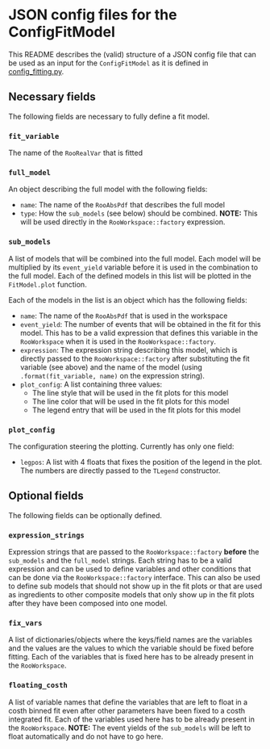 # JSON config files for the ConfigFitModel
This README describes the (valid) structure of a JSON config file that can be
used as an input for the `ConfigFitModel` as it is defined in
[config_fitting.py](/python/utils/config_fitting.py).

## Necessary fields

The following fields are necessary to fully define a fit model.

### `fit_variable`
The name of the `RooRealVar` that is fitted

### `full_model`
An object describing the full model with the following fields:
- `name`: The name of the `RooAbsPdf` that describes the full model
- `type`: How the `sub_models` (see below) should be combined. **NOTE:** This will
be used directly in the `RooWorkspace::factory` expression.

### `sub_models`
A list of models that will be combined into the full model. Each model will be
multiplied by its `event_yield` variable before it is used in the combination to
the full model. Each of the defined models in this list will be plotted in the
`FitModel.plot` function.

Each of the models in the list is an object which has the following fields:
- `name`: The name of the `RooAbsPdf` that is used in the workspace
- `event_yield`: The number of events that will be obtained in the fit for this
model. This has to be a valid expression that defines this variable in the
`RooWorkspace` when it is used in the `RooWorkspace::factory`.
- `expression`: The expression string describing this model, which is directly
passed to the `RooWorkspace::factory` after substituting the fit variable (see
above) and the name of the model (using `.format(fit_variable, name)` on the
expression string).
- `plot_config`: A list containing three values:
  - The line style that will be used in the fit plots for this model
  - The line color that will be used in the fit plots for this model
  - The legend entry that will be used in the fit plots for this model

### `plot_config`
The configuration steering the plotting. Currently has only one field:
- `legpos`: A list with 4 floats that fixes the position of the legend in the
plot. The numbers are directly passed to the `TLegend` constructor.

## Optional fields

The following fields can be optionally defined.

### `expression_strings`
Expression strings that are passed to the `RooWorkspace::factory` **before** the
`sub_models` and the `full_model` strings. Each string has to be a valid
expression and can be used to define variables and other conditions that can be
done via the `RooWorkspace::factory` interface. This can also be used to define
sub models that should not show up in the fit plots or that are used as
ingredients to other composite models that only show up in the fit plots after
they have been composed into one model.

### `fix_vars`
A list of dictionaries/objects where the keys/field names are the variables and
the values are the values to which the variable should be fixed before fitting.
Each of the variables that is fixed here has to be already present in the
`RooWorkspace`.

### `floating_costh`
A list of variable names that define the variables that are left to float in a
costh binned fit even after other parameters have been fixed to a costh
integrated fit. Each of the variables used here has to be already present in the
`RooWorkspace`. **NOTE:** The event yields of the `sub_models` will be left to
float automatically and do not have to go here.
